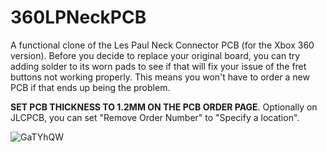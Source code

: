# 360LPNeckPCB
A functional clone of the Les Paul Neck Connector PCB (for the Xbox 360 version). Before you decide to replace your original board, you can try adding solder to its worn pads to see if that will fix your issue of the fret buttons not working properly. This means you won't have to order a new PCB if that ends up being the problem.

**SET PCB THICKNESS TO 1.2MM ON THE PCB ORDER PAGE**. Optionally on JLCPCB, you can set "Remove Order Number" to "Specify a location".

![GaTYhQW](https://github.com/joshman196/360LPNeckPCB/assets/114156648/e2e2b67b-4ebf-4bb6-95d0-cf902ee31087)
